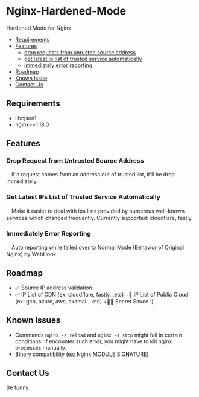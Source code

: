 # Nginx-Hardened-Mode

Hardened Mode for Nginx

+ [Requirements](#requirements)
+ [Features](#features)
  + [drop requests from unrusted source address](#drop-requests-from-untrusted-source-address)
  + [get latest ip list of trusted service automatically](#get-latest-ip-list-of-trusted-service-automatically)
  + [immediately error reporting](#immediately-error-reporting)
+ [Roadmap](#roadmap)
+ [Known Issue](#known-issue)
+ [Contact Us](#contact-us)

## Requirements
+ libcjson1
+ nginx==1.18.0

## Features
### Drop Request from Untrusted Source Address
　If a request comes from an address out of trusted list, it'll be drop immediately.

### Get Latest IPs List of Trusted Service Automatically
　Make it easier to deal with ips lists provided by numerous well-known services which changed frequently. Currently supported: cloudflare, fastly.

### Immediately Error Reporting
　Auto reporting while failed over to Normal Mode (Behavior of Original Nginx) by WebHook.
 
 ## Roadmap
+ ✅ Source IP address validation
+ ✅ IP List of CDN (ex: cloudflare, fastly...etc)
+🚀 IP List of Public Cloud (ex: gcp, azure, aws, akamai... etc)
+🚀🚀 Secret Sauce :)

## Known Issues
+ Commands `nginx -s reload` and `nginx -s stop` might fail in certain conditions. If encounter such error, you might have to kill nginx processes manually.
+ Binary compatibility (ex: Nginx MODULE SIGNATURE)

## Contact Us
Be [funny](mailto://info+hardened@funny.systems)
